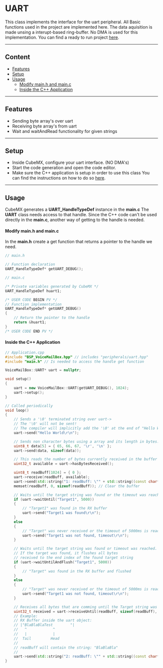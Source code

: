 # UART
This class implements the interface for the uart peripheral.
All Basic functions used in the project are implemented here.
The data aquisition is made unsing a interupt-based ring-buffer.
No DMA is used for this implementation.
You can find a ready to run project [here](../../Demos/F469/F469_MultiExample/README.md).

---
## Content
- [Features](#features)
- [Setup](#setup)
- [Usage](#usage)
    - [Modify main.h and main.c](#modify-mainh-and-mainc)
    - [Inside the C++ Application](#inside-the-c-application)

---
## Features
- Sending byte array's over uart
- Receiving byte array's from uart
- Wait and waitAndRead functionality for given strings

---
## Setup    
- Inside CubeMX, configure your uart interface. (NO DMA's)
- Start the code generation and open the code editor.
- Make sure the C++ application is setup in order to use this class
You can find the instructions on how to do so [here](CppFromC.md).

---
## Usage
CubeMX generates a **UART_HandleTypeDef** instance in the **main.c**
The **UART** class needs access to that handle. Since the C++ code can't be used directly in the **main.c**, another way of getting to the handle is needed.

#### Modify main.h and main.c
In the **main.h** create a get function that returns a pointer to the handle we need.
``` C
// main.h

// Function declaration
UART_HandleTypeDef* getUART_DEBUG();
```

``` C
// main.c

/* Private variables generated by CubeMX */
UART_HandleTypeDef huart1;

/* USER CODE BEGIN PV */
// Function implementation
UART_HandleTypeDef* getUART_DEBUG()
{
    // Return the pointer to the handle
    return &huart1;
}
/* USER CODE END PV */
```

#### Inside the C++ Application
``` C++ 
// Application.cpp
#include "BSP_VoiceMailBox.hpp" // includes "peripherals/uart.hpp"
#include "main.h" // Is needed to access the handle get function

VoiceMailBox::UART* uart = nullptr;

void setup()
{
    uart = new VoiceMailBox::UART(getUART_DEBUG(), 1024);
    uart->setup();
}

// Called periodically
void loop()
{
    // Sends a '\0' terminated string over uart->
    // The '\0' will not be sent!
    // The compiler will implicitly add the '\0' at the end of "Hello World\r\n". 
    uart->send("Hello World\r\n");

    // Sends non character bytes using a array and its length in bytes.
    uint8_t data[5] = { 65, 66, 67, '\r', '\n' };
    uart->send(data, sizeof(data));

    // This reads the number of bytes currently received in the buffer and ready to be read
    uint32_t available = uart->hasBytesReceived();

    uint8_t readBuff[1024] = { 0 };
    uart->receive(readBuff, available);
    uart->send(std::string("1: readBuff: \"" + std::string((const char*)readBuff) + "\"\r\n").c_str());
    memset(readBuff, 0, sizeof(readBuff)); // Clear the buffer

    // Waits until the target string was found or the timeout was reached
    if (uart->waitUntil("Target1", 5000))
    {
        // "Target1" was found in the RX buffer
       	uart->send("Target1 was found\r\n");
    }
    else
    {
        // "Target" was never received or the timeout of 5000ms is reached
       	uart->send("Target1 was not found, timeout\r\n");
    }

    // Waits until the target string was found or timeout was reached. 
    // If the target was found, it flushes all bytes 
    // received to the end index of the found target string
    if (uart->waitUntilAndFlush("Target1", 5000))
    {
        // "Target" was found in the RX buffer and flushed
    }
    else
    {
        // "Target" was never received or the timeout of 5000ms is reached
       	uart->send("Target1 was not found, timeout\r\n");
    }

    // Receives all bytes that are comming until the Target string was received or the timeout was reached or the readBuff is full.
    uint32_t received = uart->receiveUntil(readBuff, sizeof(readBuff), (uint8_t*)"Target2", 7, 5000);
    // Example:
    // RX Buffer inside the uart object:
    // |"BlaBlaBlaTest        "|
    //   ^            ^
    //   |            |
    //  Tail         Head
    //
    // readBuff will contain the string: "BlaBlaBla"
    //
    uart->send(std::string("2: readBuff: \"" + std::string((const char*)readBuff) + "\"\r\n").c_str());
}
```